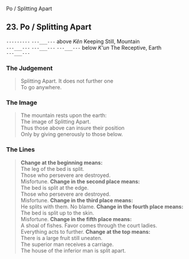 Po / Splitting Apart
## 23. Po / Splitting Apart
``---------``
``---___---`` above _Kên_ Keeping Still, Mountain  
``---___---``
``---___---``
``---___---`` below _K'un_ The Receptive, Earth  
``---___---``
### The Judgement
> Splitting Apart. It does not further one  
 To go anywhere.
### The Image
> The mountain rests upon the earth:  
 The image of Splitting Apart.  
 Thus those above can insure their position  
 Only by giving generously to those below.
### The Lines

 > **Change at the beginning means:**  
 The leg of the bed is split.  
 Those who persevere are destroyed.  
 Misfortune.
 > **Change in the second place means:**  
 The bed is split at the edge.  
 Those who persevere are destroyed.  
 Misfortune.
 > **Change in the third place means:**  
 He splits with them. No blame.
 > **Change in the fourth place means:**  
 The bed is split up to the skin.  
 Misfortune.
 > **Change in the fifth place means:**  
 A shoal of fishes. Favor comes through the court ladies.  
 Everything acts to further.
 > **Change at the top means:**  
 There is a large fruit still uneaten.  
 The superior man receives a carriage.  
 The house of the inferior man is split apart.




